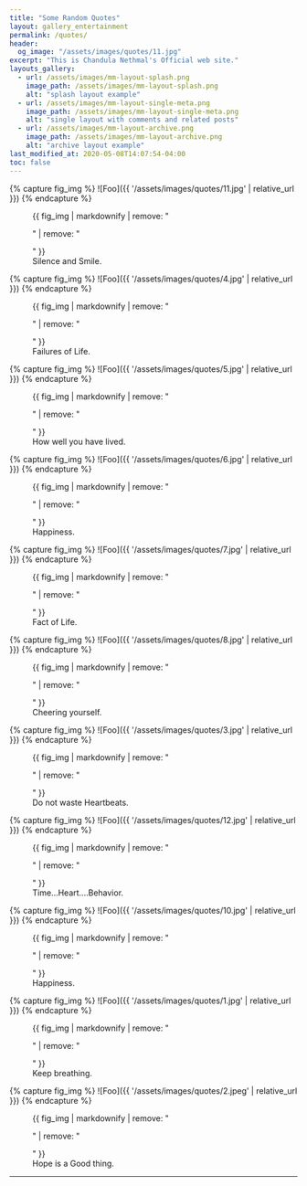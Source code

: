 ```yaml
---
title: "Some Random Quotes"
layout: gallery_entertainment
permalink: /quotes/
header:
  og_image: "/assets/images/quotes/11.jpg" 
excerpt: "This is Chandula Nethmal's Official web site."
layouts_gallery:
  - url: /assets/images/mm-layout-splash.png
    image_path: /assets/images/mm-layout-splash.png
    alt: "splash layout example"
  - url: /assets/images/mm-layout-single-meta.png
    image_path: /assets/images/mm-layout-single-meta.png
    alt: "single layout with comments and related posts"
  - url: /assets/images/mm-layout-archive.png
    image_path: /assets/images/mm-layout-archive.png
    alt: "archive layout example"
last_modified_at: 2020-05-08T14:07:54-04:00
toc: false
---
```


{% capture fig_img %}
![Foo]({{ '/assets/images/quotes/11.jpg' | relative_url }})
{% endcapture %}

<figure>
  {{ fig_img | markdownify | remove: "<p>" | remove: "</p>" }}
  <figcaption>Silence and Smile.</figcaption>
</figure>

{% capture fig_img %}
![Foo]({{ '/assets/images/quotes/4.jpg' | relative_url }})
{% endcapture %}

<figure>
  {{ fig_img | markdownify | remove: "<p>" | remove: "</p>" }}
  <figcaption>Failures of Life.</figcaption>
</figure>

{% capture fig_img %}
![Foo]({{ '/assets/images/quotes/5.jpg' | relative_url }})
{% endcapture %}

<figure>
  {{ fig_img | markdownify | remove: "<p>" | remove: "</p>" }}
  <figcaption>How well you have lived.</figcaption>
</figure>

{% capture fig_img %}
![Foo]({{ '/assets/images/quotes/6.jpg' | relative_url }})
{% endcapture %}

<figure>
  {{ fig_img | markdownify | remove: "<p>" | remove: "</p>" }}
  <figcaption>Happiness.</figcaption>
</figure>

{% capture fig_img %}
![Foo]({{ '/assets/images/quotes/7.jpg' | relative_url }})
{% endcapture %}

<figure>
  {{ fig_img | markdownify | remove: "<p>" | remove: "</p>" }}
  <figcaption>Fact of Life.</figcaption>
</figure>

{% capture fig_img %}
![Foo]({{ '/assets/images/quotes/8.jpg' | relative_url }})
{% endcapture %}

<figure>
  {{ fig_img | markdownify | remove: "<p>" | remove: "</p>" }}
  <figcaption>Cheering yourself.</figcaption>
</figure>

{% capture fig_img %}
![Foo]({{ '/assets/images/quotes/3.jpg' | relative_url }})
{% endcapture %}

<figure>
  {{ fig_img | markdownify | remove: "<p>" | remove: "</p>" }}
  <figcaption>Do not waste Heartbeats.</figcaption>
</figure>

{% capture fig_img %}
![Foo]({{ '/assets/images/quotes/12.jpg' | relative_url }})
{% endcapture %}

<figure>
  {{ fig_img | markdownify | remove: "<p>" | remove: "</p>" }}
  <figcaption>Time...Heart....Behavior.</figcaption>
</figure>

{% capture fig_img %}
![Foo]({{ '/assets/images/quotes/10.jpg' | relative_url }})
{% endcapture %}

<figure>
  {{ fig_img | markdownify | remove: "<p>" | remove: "</p>" }}
  <figcaption>Happiness.</figcaption>
</figure>



{% capture fig_img %}
![Foo]({{ '/assets/images/quotes/1.jpg' | relative_url }})
{% endcapture %}

<figure>
  {{ fig_img | markdownify | remove: "<p>" | remove: "</p>" }}
  <figcaption>Keep breathing.</figcaption>
</figure>

{% capture fig_img %}
![Foo]({{ '/assets/images/quotes/2.jpeg' | relative_url }})
{% endcapture %}

<figure>
  {{ fig_img | markdownify | remove: "<p>" | remove: "</p>" }}
  <figcaption>Hope is a Good thing.</figcaption>
</figure>

---




